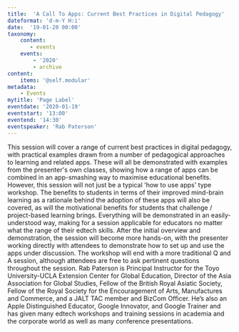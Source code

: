 ```yaml
---
title:  'A Call To Apps: Current Best Practices in Digital Pedagogy'
dateformat: 'd-m-Y H:i'
date:  '19-01-20 00:00'
taxonomy:
    content:
       - events
    events:
        - '2020' 
        - archive
content:
    items: '@self.modular'
metadata:
    - Events
mytitle: 'Page Label'
eventdate: '2020-01-19'
eventstart: '13:00'
eventend: '14:30'
eventspeaker: 'Rab Paterson'
---
```



This session will cover a range of current best practices in digital pedagogy, with practical examples drawn from a number of pedagogical approaches to learning and related apps. These will all be demonstrated with examples from the presenter's own classes, showing how a range of apps can be combined in an app-smashing way to maximise educational benefits. However, this session will not just be a typical 'how to use apps' type workshop. The benefits to students in terms of their improved mind-brain learning as a rationale behind the adoption of these apps will also be covered, as will the motivational benefits for students that challenge / project-based learning brings. Everything will be demonstrated in an easily-understood way, making for a session applicable for educators no matter what the range of their edtech skills. After the initial overview and demonstration, the session will become more hands-on, with the presenter working directly with attendees to demonstrate how to set up and use the apps under discussion. The workshop will end with a more traditional Q and A session, although attendees are free to ask pertinent questions throughout the session.
Rab Paterson is Principal Instructor for the Toyo University-UCLA Extension Center for Global Education, Director of the Asia Association for Global Studies, Fellow of the British Royal Asiatic Society, Fellow of the Royal Society for the Encouragement of Arts, Manufactures and Commerce, and a JALT TAC member and BizCom Officer. He’s also an Apple Distinguished Educator, Google Innovator, and Google Trainer and has given many edtech workshops and training sessions in academia and the corporate world as well as many conference presentations.

